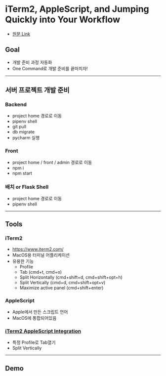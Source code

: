 # iTerm2, AppleScript, and Jumping Quickly into Your Workflow
* [원문 Link](https://medium.com/@sunskyearthwind/iterm-applescript-and-jumping-quickly-into-your-workflow-1849beabb5f7)

## Goal
* 개발 준비 과정 자동화
* One Command로 개발 준비를 끝마치자!

---

## 서버 프로젝트 개발 준비
### Backend
* project home 경로로 이동
* pipenv shell
* git pull
* db migrate
* pycharm 실행

### Front
* project home / front / admin 경로로 이동
* npm i
* npm start

### 배치 or Flask Shell
* project home 경로로 이동
* pipenv shell

---

## Tools

### iTerm2
- https://www.iterm2.com/
- MacOS용 터미널 어플리케이션
- 유용한 기능
  - Profile
  - Tab (cmd+t, cmd+o)
  - Split Horizontally (cmd+shift+d, cmd+shift+opt+h)
  - Split Vertically (cmd+d, cmd+shift+opt+v)
  - Maximize active panel (cmd+shift+enter)

### AppleScript  
  - Apple에서 만든 스크립트 언어
  - MacOS에 통합되어있음

### [iTerm2 AppleScript Integration](https://www.iterm2.com/documentation-scripting.html)
  - 특정 Profile로 Tab열기
  - Split Vertically  

---

## Demo
